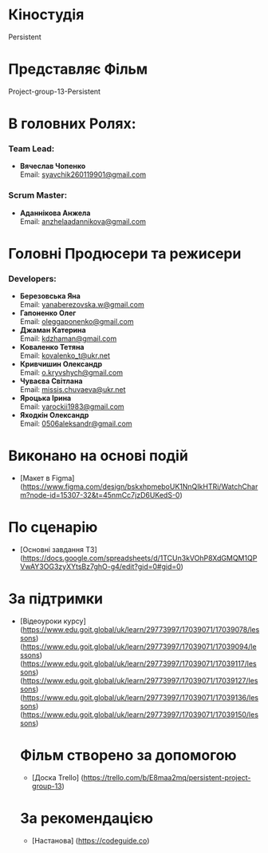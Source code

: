 # Кіностудія

Persistent

# Представляє Фільм

Project-group-13-Persistent

# В головних Ролях:

### Team Lead:

- **Вячеслав Чопенко**  
  Email: [syavchik260119901@gmail.com](mailto:syavchik260119901@gmail.com)

### Scrum Master:

- **Аданнікова Анжела**  
  Email: [anzhelaadannikova@gmail.com](mailto:anzhelaadannikova@gmail.com)

# Головні Продюсери та режисери

### Developers:

- **Березовська Яна**  
  Email: [yanaberezovska.w@gmail.com](mailto:yanaberezovska.w@gmail.com)
- **Гапоненко Олег**  
  Email: [oleggaponenko@gmail.com](mailto:oleggaponenko@gmail.com)
- **Джаман Катерина**  
  Email: [kdzhaman@gmail.com](mailto:kdzhaman@gmail.com)
- **Коваленко Тетяна**  
  Email: [kovalenko_t@ukr.net](mailto:kovalenko_t@ukr.net)
- **Кривчишин Олександр**  
  Email: [o.kryvshych@gmail.com](mailto:o.kryvshych@gmail.com)
- **Чуваєва Світлана**  
  Email: [missis.chuvaeva@ukr.net](mailto:missis.chuvaeva@ukr.net)
- **Яроцька Ірина**  
  Email: [yarockii1983@gmail.com](mailto:yarockii1983@gmail.com)
- **Яходкін Олександр**  
  Email: [0506aleksandr@gmail.com](mailto:0506aleksandr@gmail.com)

# Виконано на основі подій

- [Макет в Figma]
  (https://www.figma.com/design/bskxhpmeboUK1NnQIkHTRi/WatchCharm?node-id=15307-32&t=45nmCc7jzD6UKedS-0)

# По сценарію

- [Основні завдання ТЗ]
  (https://docs.google.com/spreadsheets/d/1TCUn3kVOhP8XdGMQM1QPVwAY3OG3zyXYtsBz7ghO-g4/edit?gid=0#gid=0)

# За підтримки

- [Відеоуроки курсу]
  (https://www.edu.goit.global/uk/learn/29773997/17039071/17039078/lessons)
  (https://www.edu.goit.global/uk/learn/29773997/17039071/17039094/lessons)
  (https://www.edu.goit.global/uk/learn/29773997/17039071/17039117/lessons)
  (https://www.edu.goit.global/uk/learn/29773997/17039071/17039127/lessons)
  (https://www.edu.goit.global/uk/learn/29773997/17039071/17039136/lessons)
  (https://www.edu.goit.global/uk/learn/29773997/17039071/17039150/lessons)

  # Фільм створено за допомогою

  - [Доска Trello] (https://trello.com/b/E8maa2mq/persistent-project-group-13)

  # За рекомендацією

  - [Настанова] (https://codeguide.co)
